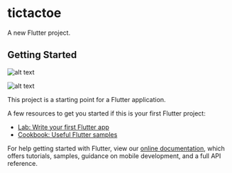 # tictactoe

A new Flutter project.

## Getting Started


![alt text](https://i.ibb.co/C5WwFX9/x.jpg)

![alt text](https://i.ibb.co/4tqTg8R/o.jpg)


This project is a starting point for a Flutter application.

A few resources to get you started if this is your first Flutter project:

- [Lab: Write your first Flutter app](https://flutter.dev/docs/get-started/codelab)
- [Cookbook: Useful Flutter samples](https://flutter.dev/docs/cookbook)

For help getting started with Flutter, view our
[online documentation](https://flutter.dev/docs), which offers tutorials,
samples, guidance on mobile development, and a full API reference.   
